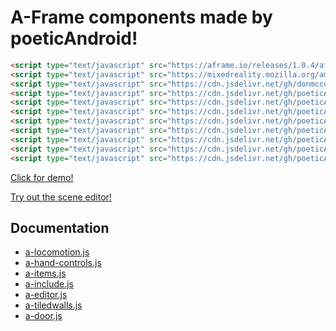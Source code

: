 # A-Frame components made by poeticAndroid!

```html
<script type="text/javascript" src="https://aframe.io/releases/1.0.4/aframe.min.js"></script>
<script type="text/javascript" src="https://mixedreality.mozilla.org/ammo.js/builds/ammo.wasm.js"></script>
<script type="text/javascript" src="https://cdn.jsdelivr.net/gh/donmccurdy/aframe-physics-system@v4.0.1/dist/aframe-physics-system.min.js"></script>
<script type="text/javascript" src="https://cdn.jsdelivr.net/gh/poeticAndroid/poetic-aframe@v0.22/components/utils.js"></script>
<script type="text/javascript" src="https://cdn.jsdelivr.net/gh/poeticAndroid/poetic-aframe@v0.22/components/a-locomotion.js"></script>
<script type="text/javascript" src="https://cdn.jsdelivr.net/gh/poeticAndroid/poetic-aframe@v0.22/components/a-hand-controls.js"></script>
<script type="text/javascript" src="https://cdn.jsdelivr.net/gh/poeticAndroid/poetic-aframe@v0.22/components/a-items.js"></script>
<script type="text/javascript" src="https://cdn.jsdelivr.net/gh/poeticAndroid/poetic-aframe@v0.22/components/a-include.js"></script>
<script type="text/javascript" src="https://cdn.jsdelivr.net/gh/poeticAndroid/poetic-aframe@v0.22/components/a-editor.js"></script>
<script type="text/javascript" src="https://cdn.jsdelivr.net/gh/poeticAndroid/poetic-aframe@v0.22/components/a-tiledwalls.js"></script>
<script type="text/javascript" src="https://cdn.jsdelivr.net/gh/poeticAndroid/poetic-aframe@v0.22/components/a-door.js"></script>
```

[Click for demo!](https://poetic-aframe.glitch.me/)

[Try out the scene editor!](https://poetic-aframe.glitch.me/editor.html)

## Documentation

- [a-locomotion.js](https://github.com/poeticAndroid/poetic-aframe/blob/master/components/a-locomotion.md)
- [a-hand-controls.js](https://github.com/poeticAndroid/poetic-aframe/blob/master/components/a-hand-controls.md)
- [a-items.js](https://github.com/poeticAndroid/poetic-aframe/blob/master/components/a-items.md)
- [a-include.js](https://github.com/poeticAndroid/poetic-aframe/blob/master/components/a-include.md)
- [a-editor.js](https://github.com/poeticAndroid/poetic-aframe/blob/master/components/a-editor.md)
- [a-tiledwalls.js](https://github.com/poeticAndroid/poetic-aframe/blob/master/components/a-tiledwalls.md)
- [a-door.js](https://github.com/poeticAndroid/poetic-aframe/blob/master/components/a-door.md)
